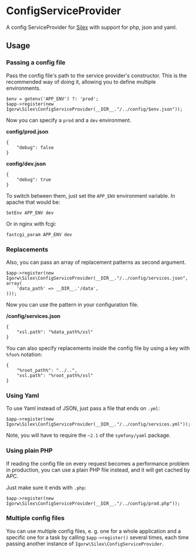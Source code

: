 # ConfigServiceProvider

A config ServiceProvider for [Silex](http://silex.sensiolabs.org) with support
for php, json and yaml.

## Usage

### Passing a config file

Pass the config file's path to the service provider's constructor. This is the
recommended way of doing it, allowing you to define multiple environments.

    $env = getenv('APP_ENV') ?: 'prod';
    $app->register(new Igorw\Silex\ConfigServiceProvider(__DIR__."/../config/$env.json"));

Now you can specify a `prod` and a `dev` environment.

**config/prod.json**

    {
        "debug": false
    }

**config/dev.json**

    {
        "debug": true
    }

To switch between them, just set the `APP_ENV` environment variable. In apache
that would be:

    SetEnv APP_ENV dev

Or in nginx with fcgi:

    fastcgi_param APP_ENV dev

### Replacements

Also, you can pass an array of replacement patterns as second argument.

    $app->register(new Igorw\Silex\ConfigServiceProvider(__DIR__."/../config/services.json", array(
        'data_path' => __DIR__.'/data',
    )));

Now you can use the pattern in your configuration file.

**/config/services.json**

    {
        "xsl.path": "%data_path%/xsl"
    }

You can also specify replacements inside the config file by using a key with
`%foo%` notation:

    {
        "%root_path%": "../..",
        "xsl.path": "%root_path%/xsl"
    }

### Using Yaml

To use Yaml instead of JSON, just pass a file that ends on `.yml`:

    $app->register(new Igorw\Silex\ConfigServiceProvider(__DIR__."/../config/services.yml"));

Note, you will have to require the `~2.1` of the `symfony/yaml` package.

### Using plain PHP

If reading the config file on every request becomes a performance problem in
production, you can use a plain PHP file instead, and it will get cached by
APC.

Just make sure it ends with `.php`:

    $app->register(new Igorw\Silex\ConfigServiceProvider(__DIR__."/../config/prod.php"));

### Multiple config files

You can use multiple config files, e. g. one for a whole application and a
specific one for a task by calling `$app->register()` several times, each time
passing another instance of `Igorw\Silex\ConfigServiceProvider`.

